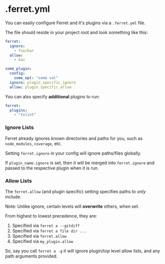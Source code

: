 # .ferret.yml

You can easily configure Ferret and it's plugins via a `.ferret.yml` file.

The file should reside in your project root and look something like this:

```yaml
ferret:
  ignore:
    - foo/bar
  allow:
    - baz

some_plugin:
  config:
    some_opt: "some val"
  ignore: plugin_specific_ignore
  allow: plugin_specific_allow
```

You can also specify **additional** plugins to run:

```yaml
ferret:
  plugins:
    - "tslint"
```

### Ignore Lists

Ferret already ignores known directories and paths
for you, such as `node_modules`, `coverage`, etc.

Setting `ferret.ignore` in your config will ignore paths/files globally.

If `plugin_name.ignore` is set, then it will be merged into
`ferret.ignore` and passed to the respective plugin when it is run.

### Allow Lists

The `ferret.allow` (and plugin specific) setting specifies paths to
*only* include.

Note: Unlike ignore, certain levels will **overwrite** others, when set.

From highest to lowest precedence, they are:

1. Specified via `ferret a --gitdiff`
2. Specified via `ferret a file dir ...`
3. Specified via `ferret.allow`
4. Specified via `my_plugin.allow`

So, say you call `ferret a -g` it will ignore plugin/top
level allow lists, and any path arguments provided.
